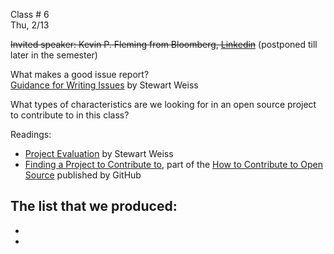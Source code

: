 
<div class="lecture2">

<div class="column_date">

Class # 6 <br>
Thu, 2/13

</div>

<div class="column_materials">
<p markdown="block">

~~Invited speaker: Kevin P. Fleming from Bloomberg,  [Linkedin](https://www.linkedin.com/in/kpfleming/)~~
(postponed till later in the semester)

What makes a good issue report? <br>
[Guidance for Writing Issues](https://github.com/stewartweiss/ossd_course_materials/blob/master/issue_guidance.md) by Stewart Weiss


What types of characteristics are we looking for in an open source project
to contribute to in this class?

Readings:
- [Project Evaluation](http://www.compsci.hunter.cuny.edu/~sweiss/course_materials/csci395.86/activities/project_evaluation_activity.pdf) by Stewart Weiss
- [Finding a Project to Contribute to](https://opensource.guide/how-to-contribute/#finding-a-project-to-contribute-to), part of the
[How to Contribute to Open Source](https://opensource.guide/how-to-contribute/) published by GitHub


__The list that we produced:__
-
-
- 


</p>
</div>


<div class="column_assign">
<p markdown="block">




</p>
</div>

</div>
